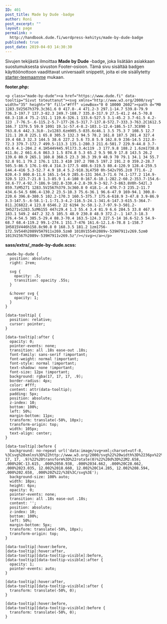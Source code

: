 ```yaml
---
ID: 401
post_title: Made by Dude -badge
author: Roni
post_excerpt: ""
layout: page
permalink: >
  http://handbook.dude.fi/wordpress-kehitys/made-by-dude-badge
published: true
post_date: 2019-04-03 14:30:30
---
```

Sivujen tekijästä ilmoittaa <b>Made by Dude</b> -badge, joka lisätään asiakkaan suostumuksesta sivuston Footer-osioon. Tämä sivu sisältää badgen käyttöönottoon vaadittavat universaalit snippetit, joita ei ole sisällytetty <a href="https://github.com/digitoimistodude/air-light" class="github">starter-teemaamme</a> mukaan.

<strong>footer.php:</strong>

<pre class="language-html"><code>&lt;p class="made-by-dude"&gt;&lt;a href="https://www.dude.fi" data-tooltip="Sivut toteuttanut"&gt;&lt;svg xmlns="http://www.w3.org/2000/svg" width="35" height="9" fill="#fff" viewBox="0 0 10000 2602"&gt;&lt;path d="M0 1283.5V2567h379.3c361.6 0 417.8-.4 471.2-3 297.1-14.7 539.8-79.9 736.3-197.7 137.3-82.3 249.7-188.7 335.8-317.9 27.5-41.2 44.5-70.8 68.3-118.4 75.2-151.1 119.6-326.1 133.6-527.5 3.1-45.2 3.7-61.5 4.2-123 .7-76.5-.6-115.2-5.7-177-26.5-317.7-137.8-572.7-333.3-763.2C1612.5 166.7 1379.5 59.9 1091 19.1c-57.4-8.2-103.1-12.4-186.5-17.3C890 1 763.8.6 442.3.3L0-.1v1283.6zm905.5-835.6c46.1 3.5 75.3 7 108.5 12.7 121.1 20.8 225.1 65.8 305.5 132.3 94.5 78.2 161.8 187.5 201.4 327.4 19.4 68.3 32.3 144.5 38.6 227.2 5.6 73.8 5.9 162.8.9 236-14.5 212.8-72.3 379.7-172.7 499.5-113.3 135.1-280.3 211.6-501.7 229.9-44.8 3.7-63.6 4.1-204.2 4.1H544V445.9l173.3.4c119 .3 177.9.8 188.2 1.6zm1738.8 411.8c.2 661.6.6 863.3 1.5 874.8 5.3 65.2 9.5 98.9 17.8 143.5 26.2 139.6 80.9 265.1 160.8 368.5 23.3 30.3 39.9 48.9 70 79.1 34.1 34 55.7 52.8 91.1 79.2 176.1 131.3 410 197.2 700.5 197.2 191.2 0 359.2-28.7 505.5-86.5 176.1-69.4 314.3-177.5 408.6-319.5 80.4-120.9 128.4-259.5 144.4-416 5.3-52.7 4.9 18.4 5.2-918.3L4750 0h-542v795.2c0 771.6-.2 820.4-3 860.8-11.6 165.1-54.9 285.6-131 364.3-71.6 74.1-177.2 114.9-320.5 123.7-21.8 1.3-85.9 1.4-108 0-167.6-10.1-282.2-60.2-353.7-154.6-58.6-77.4-92.7-186.9-102.8-330.4-2.8-39.9-3-92.7-3-863.8V0h-542l.3 859.7zM5271 1283.5V2567h379.3c360.8 0 418.1-.4 470.7-3 235.2-11.7 434.6-54.5 606.4-130.2 23.5-10.3 75.6-36.1 96.6-47.9 169-94.1 300.8-220.6 396.8-380.5 102.2-170.3 160.5-375.7 175.6-618.9 3-47.8 3.9-86.9 3.3-147.5-.6-58.1-1.1-71.3-4.2-116.5-24.1-341.6-147.3-615.5-364.7-811.2C6822.4 123.8 6546.2 22 6194 3c-50.1-2.7-97.9-3-501.2-3H5271v1283.5zM6155 447c29.4 1.3 55.4 3.4 81.9 6.6 284.5 33.8 467.9 183.1 549.2 447.2 32.5 105.5 48.9 230.8 48.9 372.2-.1 147.3-18.3 276.4-54.5 385.5-29.4 88.3-70.4 163.5-124.3 227.5-14 16.6-52.5 54.9-68.7 68.4-119.2 99.1-274.1 151.7-476 161.6-12.1.6-78.8 1-158.7 1H5815V446h158.8c90.8 0 168.3.5 181.2 1zm1756-172.5V544h2089V5H7911v269.5zm0 1010V1554h2089v-539H7911v269.5zm0 1013V2567h2089v-539H7911v269.5z"/&gt;&lt;/svg&gt;&lt;/a&gt;&lt;/p&gt;</code></pre>

<strong>sass/extra/_made-by-dude.scss:</strong>

<pre class="language-scss"><code>.made-by-dude {
  position: absolute;
  right: 2rem;

  svg {
    opacity: .5;
    transition: opacity .55s;
  }

  &:hover svg {
    opacity: 1;
  }
}

[data-tooltip] {
  position: relative;
  cursor: pointer;
}

[data-tooltip]:after {
  opacity: 0;
  pointer-events: none;
  transition: all .18s ease-out .18s;
  font-family: sans-serif !important;
  font-weight: normal !important;
  font-style: normal !important;
  text-shadow: none !important;
  font-size: 12px !important;
  background: rgba(17, 17, 17, .9);
  border-radius: 4px;
  color: #fff;
  content: attr(data-tooltip);
  padding: 5px;
  position: absolute;
  z-index: 10;
  bottom: 100%;
  left: 50%;
  margin-bottom: 11px;
  transform: translate(-50%, 10px);
  transform-origin: top;
  width: 105px;
  text-align: center;
}

[data-tooltip]:before {
  background: no-repeat url('data:image/svg+xml;charset=utf-8, %3Csvg%20xmlns%3D%22http://www.w3.org/2000/svg%22%20width%3D%2236px%22%20height%3D%2212px%22%3E%3Cpath%20fill%3D%22rgba(17, 17, 17, .9)%22%20transform%3D%22rotate(0)%22%20d%3D%22M2.658, .000%20C-13.615, .000%2050.938, .000%2034.662, .000%20C28.662, .000%2023.035, 12.002%2018.660, 12.002%20C14.285, 12.002%208.594, .000%202.658, .000%20Z%22/%3E%3C/svg%3E');
  background-size: 100% auto;
  width: 18px;
  height: 6px;
  opacity: 0;
  pointer-events: none;
  transition: all .18s ease-out .18s;
  content: '';
  position: absolute;
  z-index: 10;
  bottom: 100%;
  left: 50%;
  margin-bottom: 5px;
  transform: translate(-50%, 10px);
  transform-origin: top;
}

[data-tooltip]:hover:before,
[data-tooltip]:hover:after,
[data-tooltip][data-tooltip-visible]:before,
[data-tooltip][data-tooltip-visible]:after {
  opacity: 1;
  pointer-events: auto;
}

[data-tooltip]:hover:after,
[data-tooltip][data-tooltip-visible]:after {
  transform: translate(-50%, 0);
}

[data-tooltip]:hover:before,
[data-tooltip][data-tooltip-visible]:before {
  transform: translate(-50%, 0);
}</code></pre>